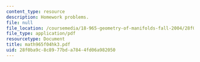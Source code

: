 ```yaml
---
content_type: resource
description: Homework problems.
file: null
file_location: /coursemedia/18-965-geometry-of-manifolds-fall-2004/28f0ba9c8c8977bda7844fd06a982050_math965f04hk3.pdf
file_type: application/pdf
resourcetype: Document
title: math965f04hk3.pdf
uid: 28f0ba9c-8c89-77bd-a784-4fd06a982050
---
```

